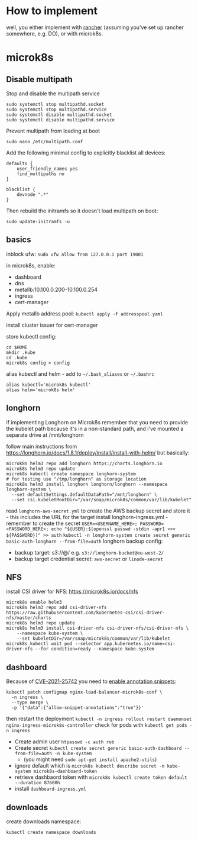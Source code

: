 
# How to implement

well, you either implement with [rancher](https://github.com/mnbf9rca/kubernetes_config/blob/master/implement_rancher.md) (assuming you've set up rancher somewhere, e.g. DO), or with microk8s.

# microk8s

## Disable multipath

Stop and disable the multipath service
```
sudo systemctl stop multipathd.socket
sudo systemctl stop multipathd.service
sudo systemctl disable multipathd.socket
sudo systemctl disable multipathd.service
```

Prevent multipath from loading at boot
```
sudo nano /etc/multipath.conf
```
Add the following minimal config to explicitly blacklist all devices:

```
defaults {
    user_friendly_names yes
    find_multipaths no
}

blacklist {
    devnode ".*"
}

```
Then rebuild the initramfs so it doesn't load multipath on boot:

```
sudo update-initramfs -u
```


## basics

inblock ufw: `sudo ufw allow from 127.0.0.1 port 19001`

in microk8s, enable:
- dashboard
- dns
- metallb:10.100.0.200-10.100.0.254
- ingress
- cert-manager

Apply metallb address pool: `kubectl apply -f addresspool.yaml`

install cluster issuer for cert-manager

store kubectl config:
```
cd $HOME
mkdir .kube
cd .kube
microk8s config > config
```

alias kubectl and helm - add to `~/.bash_aliases` or `~/.bashrc`
```
alias kubectl='microk8s kubectl'
alias helm='microk8s helm'
```


## longhorn

if implementing Longhorn on Microk8s remember that you need to provide the kubelet path because it's in a non-standard path, and i've mounted a separate drive at /mnt/longhorn

follow main instructions from https://longhorn.io/docs/1.8.1/deploy/install/install-with-helm/ but basically:


```shell
microk8s helm3 repo add longhorn https://charts.longhorn.io
microk8s helm3 repo update
microk8s kubectl create namespace longhorn-system
# for testing use "/tmp/longhorn" as storage location
microk8s helm3 install longhorn longhorn/longhorn --namespace longhorn-system \
  --set defaultSettings.defaultDataPath="/mnt/longhorn" \
  --set csi.kubeletRootDir="/var/snap/microk8s/common/var/lib/kubelet"
```

read `longhorn-aws-secret.yml` to create the AWS backup secret and store it - this includes the URL for the target
install longhorn-ingress.yml - remember to create the secret
`USER=<USERNAME_HERE>; PASSWORD=<PASSWORD_HERE>; echo "${USER}:$(openssl passwd -stdin -apr1 <<< ${PASSWORD})" >> auth`
`kubectl -n longhorn-system create secret generic basic-auth-longhorn --from-file=auth`
longhorn backup config:
- backup target: s3://<bucket>@<region>/ e.g. `s3://longhorn-bucket@eu-west-2/`
- backup target credential secret: `aws-secret` or `linode-secret`

## NFS

install CSI driver for NFS: https://microk8s.io/docs/nfs

```
microk8s enable helm3
microk8s helm3 repo add csi-driver-nfs https://raw.githubusercontent.com/kubernetes-csi/csi-driver-nfs/master/charts
microk8s helm3 repo update
microk8s helm3 install csi-driver-nfs csi-driver-nfs/csi-driver-nfs \
    --namespace kube-system \
    --set kubeletDir=/var/snap/microk8s/common/var/lib/kubelet
microk8s kubectl wait pod --selector app.kubernetes.io/name=csi-driver-nfs --for condition=ready --namespace kube-system
```

## dashboard

Because of [CVE-2021-25742](https://github.com/kubernetes/kubernetes/issues/126811) you need to [enable annotation snippets](https://kubernetes.github.io/ingress-nginx/user-guide/nginx-configuration/configmap/#allow-snippet-annotations):
```
kubectl patch configmap nginx-load-balancer-microk8s-conf \
  -n ingress \
  --type merge \
  -p '{"data":{"allow-snippet-annotations":"true"}}'
```
then restart the deployment
`kubectl -n ingress rollout restart daemonset nginx-ingress-microk8s-controller`
check for pods with
`kubectl get pods -n ingress`


- Create admin user `htpasswd -c auth rob`
- Create secret `kubectl create secret generic basic-auth-dashboard --from-file=auth -n kube-system` 
  - (you might need `sudo apt-get install apache2-utils`)
- ignore default which is `microk8s kubectl describe secret -n kube-system microk8s-dashboard-token`
- retrieve dashbaord token with `microk8s kubectl create token default  --duration 87600h`
- install `dashboard-ingress.yml`

## downloads

create downloads namespace:
```
kubectl create namespace downloads
```
